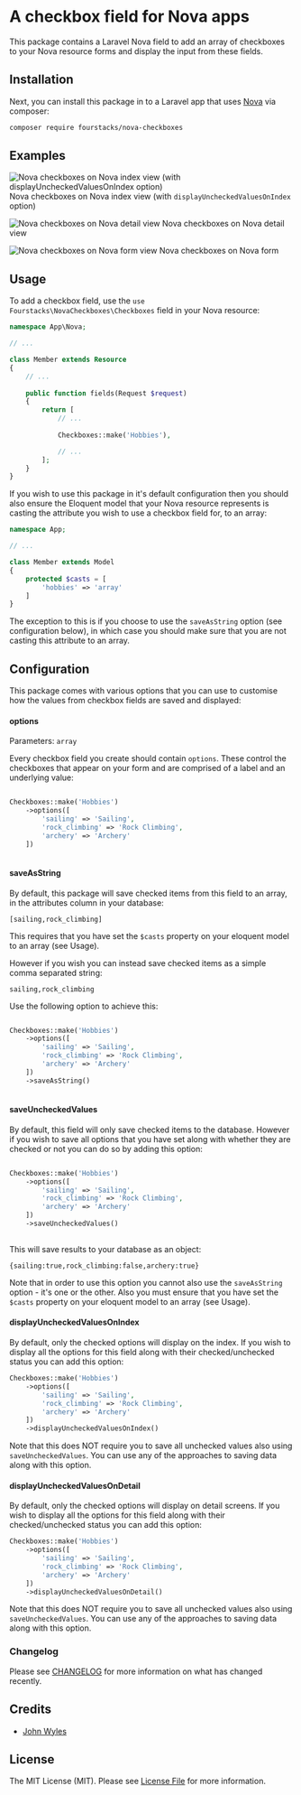 # A checkbox field for Nova apps

This package contains a Laravel Nova field to add an array of checkboxes to your Nova resource forms and display the input from these fields. 


## Installation

Next, you can install this package in to a Laravel app that uses [Nova](https://nova.laravel.com) via composer:

```bash
composer require fourstacks/nova-checkboxes
```
## Examples

![Nova checkboxes on Nova index view (with displayUncheckedValuesOnIndex option)](https://raw.githubusercontent.com/fourstacks/nova-checkboxes/master/screenshot-index.png)
Nova checkboxes on Nova index view (with `displayUncheckedValuesOnIndex` option)

![Nova checkboxes on Nova detail view](https://raw.githubusercontent.com/fourstacks/nova-checkboxes/master/screenshot-detail.png)
Nova checkboxes on Nova detail view

![Nova checkboxes on Nova form view](https://raw.githubusercontent.com/fourstacks/nova-checkboxes/master/screenshot-form.png)
Nova checkboxes on Nova form
    

## Usage

To add a checkbox field, use the `use Fourstacks\NovaCheckboxes\Checkboxes` field in your Nova resource:

```php
namespace App\Nova;

// ...

class Member extends Resource
{
    // ...
    
    public function fields(Request $request)
    {
        return [
            // ...
            
            Checkboxes::make('Hobbies'),

            // ...
        ];
    }
}
```
If you wish to use this package in it's default configuration then you should also ensure the Eloquent model that your Nova resource represents is casting the attribute you wish to use a checkbox field for, to an array:

```php
namespace App;

// ...

class Member extends Model
{
    protected $casts = [
        'hobbies' => 'array'
    ]
}
```
The exception to this is if you choose to use the `saveAsString` option (see configuration below), in which case you should make sure that you are not casting this attribute to an array.

## Configuration

This package comes with various options that you can use to customise how the values from checkbox fields are saved and displayed:

#### options

Parameters: `array`

Every checkbox field you create should contain `options`.  These control the checkboxes that appear on your form and are comprised of a label and an underlying value:

```php

Checkboxes::make('Hobbies')
    ->options([
        'sailing' => 'Sailing',
        'rock_climbing' => 'Rock Climbing',
        'archery' => 'Archery'
    ])
         
```

#### saveAsString

By default, this package will save checked items from this field to an array, in the attributes column in your database:

`[sailing,rock_climbing]`

This requires that you have set the `$casts` property on your eloquent model to an array (see Usage).

However if you wish you can instead save checked items as a simple comma separated string:

`sailing,rock_climbing`

Use the following option to achieve this:

```php

Checkboxes::make('Hobbies')
    ->options([
        'sailing' => 'Sailing',
        'rock_climbing' => 'Rock Climbing',
        'archery' => 'Archery'
    ])
    ->saveAsString()
         
```

#### saveUncheckedValues

By default, this field will only save checked items to the database.  However if you wish to save all options that you have set along with whether they are checked or not you can do so by adding this option:

```php

Checkboxes::make('Hobbies')
    ->options([
        'sailing' => 'Sailing',
        'rock_climbing' => 'Rock Climbing',
        'archery' => 'Archery'
    ])
    ->saveUncheckedValues()
         
```

This will save results to your database as an object:

`{sailing:true,rock_climbing:false,archery:true}`

Note that in order to use this option you cannot also use the `saveAsString` option - it's one or the other.  Also you must ensure that you have set the `$casts` property on your eloquent model to an array (see Usage).

#### displayUncheckedValuesOnIndex

By default, only the checked options will display on the index.  If you wish to display all the options for this field along with their checked/unchecked status you can add this option:

```php
Checkboxes::make('Hobbies')
    ->options([
        'sailing' => 'Sailing',
        'rock_climbing' => 'Rock Climbing',
        'archery' => 'Archery'
    ])
    ->displayUncheckedValuesOnIndex()
```
Note that this does NOT require you to save all unchecked values also using `saveUncheckedValues`.  You can use any of the approaches to saving data along with this option.

#### displayUncheckedValuesOnDetail

By default, only the checked options will display on detail screens.  If you wish to display all the options for this field along with their checked/unchecked status you can add this option:

```php
Checkboxes::make('Hobbies')
    ->options([
        'sailing' => 'Sailing',
        'rock_climbing' => 'Rock Climbing',
        'archery' => 'Archery'
    ])
    ->displayUncheckedValuesOnDetail()
```
Note that this does NOT require you to save all unchecked values also using `saveUncheckedValues`.  You can use any of the approaches to saving data along with this option.

### Changelog

Please see [CHANGELOG](CHANGELOG.md) for more information on what has changed recently.


## Credits

- [John Wyles](https://github.com/fourstacks)

## License

The MIT License (MIT). Please see [License File](LICENSE.md) for more information.